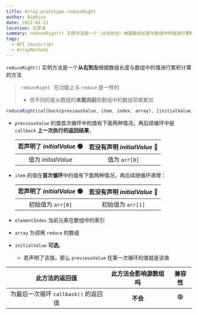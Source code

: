 ```yaml
---
title: Array.prototype.reduceRight
author: BigRice
date: 2022-02-21
location: 云梦泽
summary: reduceRight() 实例方法是一个（从右到左）根据数组长度与数组中的值进行累积计算的方法
tags:
  - API JavaScript
  - ArrayMethods
---
```


`reduceRight()` 实例方法是一个**从右到左**根据数组长度与数组中的值进行累积计算的方法

> `reduceRight ` 在功能上与 `reduce` 是一样的
>
> - 但不同的是从数组的**末尾向前**将数组中的数组项做累加

```js
reduceRight(callback(previousValue, item, index, array), [initialValue]);
```

- _`previousValue`_ 的值首次循环中的值有下面两种情况，再后续循环中是 `callback` **上一次执行的返回结果**，

  | 若声明了 _initialValue_ 🟢 | 若没有声明 _initialValue_ 🔴 |
  | :------------------------: | :--------------------------: |
  |    值为 _initialValue_     |        值为 `arr[0]`         |

- `item` 的值在**首次循环**中的值有下面两种情况，再后续随循环递增：

  | 若声明了 _initialValue_ 🟢 | 若没有声明 _initialValue_ 🔴 |
  | :------------------------: | :--------------------------: |
  |     初始值为 `arr[0]`      |      初始值为 `arr[1]`       |

- `elementIndex` 当前元素在数组中的索引

- `array` 为调用 `reduce` 的数组

- `initialValue` **可选**。
  - 若声明了该值，那么 `previousValue` 在第一次循环的值就是该值

|            此方法的返回值            | 此方法会影响源数组吗 | 兼容性 |
| :----------------------------------: | :------------------: | :----: |
| 为最后一次循环 `callback()` 的返回值 |       **不会**       |   🟢   |
